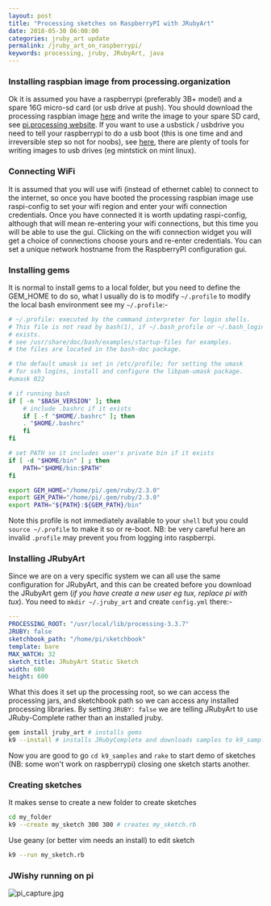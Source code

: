 ```yaml
---
layout: post
title: "Processing sketches on RaspberryPI with JRubyArt"
date: 2018-05-30 06:00:00
categories: jruby_art update
permalink: /jruby_art_on_raspberrypi/
keywords: processing, jruby, JRubyArt, java
---
```



### Installing raspbian image from processing.organization

Ok it is assumed you have a raspberrypi (preferably 3B+ model) and a spare 16G micro-sd card (or usb drive at push). You should download the processing raspbian image [here][image] and write the image to your spare SD card, see [pi.processing website][website]. If you want to use a usbstick / usbdrive you need to tell your raspberrypi to do a usb boot (this is one time and and irreversible step so not for noobs), see [here][usbstick], there are plenty of tools for writing images to usb drives (eg mintstick on mint linux).

### Connecting WiFi

It is assumed that you will use wifi (instead of ethernet cable) to connect to the internet, so once you have booted the processing raspbian image use raspi-config to set your wifi region and enter your wifi connection credentials. Once you have connected it is worth updating raspi-config, although that will mean re-entering your wifi connections, but this time you will be able to use the gui. Clicking on the wifi connection widget you will get a choice of connections choose yours and re-enter credentials. You can set a unique network hostname from the RaspberryPI configuration gui.

### Installing gems

It is normal to install gems to a local folder, but you need to define the GEM_HOME to do so, what I usually do is to modify `~/.profile` to modify the local bash environment see my `~/.profile`:-

```bash
# ~/.profile: executed by the command interpreter for login shells.
# This file is not read by bash(1), if ~/.bash_profile or ~/.bash_login
# exists.
# see /usr/share/doc/bash/examples/startup-files for examples.
# the files are located in the bash-doc package.

# the default umask is set in /etc/profile; for setting the umask
# for ssh logins, install and configure the libpam-umask package.
#umask 022

# if running bash
if [ -n "$BASH_VERSION" ]; then
    # include .bashrc if it exists
    if [ -f "$HOME/.bashrc" ]; then
	. "$HOME/.bashrc"
    fi
fi

# set PATH so it includes user's private bin if it exists
if [ -d "$HOME/bin" ] ; then
    PATH="$HOME/bin:$PATH"
fi

export GEM_HOME="/home/pi/.gem/ruby/2.3.0"
export GEM_PATH="/home/pi/.gem/ruby/2.3.0"
export PATH="${PATH}:${GEM_PATH}/bin"
```

Note this profile is not immediately available to your `shell` but you could `source ~/.profile` to make it so or re-boot.
NB: be very careful here an invalid `.profile` may prevent you from logging into raspberrpi.

### Installing JRubyArt

Since we are on a very specific system we can all use the same configuration for JRubyArt, and this can be created before you download the JRubyArt gem (_if you have create a new user eg tux, replace pi with tux_). You need to `mkdir ~/.jruby_art` and create `config.yml` there:-

```yaml
---
PROCESSING_ROOT: "/usr/local/lib/processing-3.3.7"
JRUBY: false
sketchbook_path: "/home/pi/sketchbook"
template: bare
MAX_WATCH: 32
sketch_title: JRubyArt Static Sketch
width: 600
height: 600
```
What this does it set up the processing root, so we can access the processing jars, and sketchbook path so we can access any installed processing libraries. By setting `JRUBY: false` we are telling JRubyArt to use JRuby-Complete rather than an installed jruby.

```bash
gem install jruby_art # installs gems
k9 --install # installs JRubyComplete and downloads samples to k9_samples
```
Now you are good to go `cd k9_samples` and `rake` to start demo of sketches (NB: some won't work on raspberrypi) closing one sketch starts another.

### Creating sketches

It makes sense to create a new folder to create sketches

```bash
cd my_folder
k9 --create my_sketch 300 300 # creates my_sketch.rb
```
Use geany (or better vim needs an install) to edit sketch
```bash
k9 --run my_sketch.rb
```

### JWishy running on pi

![pi_capture.jpg]({{site.github.url}}/assets/pi_capture.jpg)


[usbstick]:https://www.raspberrypi.org/documentation/hardware/raspberrypi/bootmodes/msd.md

[website]:https://pi.processing.org/get-started/

[image]:https://github.com/processing/processing/releases/download/processing-0264-3.3.7/processing-3.3.7-linux-raspbian.zip
